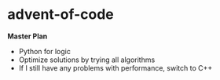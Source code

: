 # advent-of-code
**Master Plan**
- Python for logic
- Optimize solutions by trying all algorithms
- If I still have any problems with performance, switch to C++
